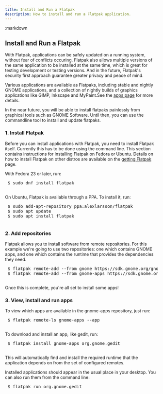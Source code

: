 ```yaml
---
title: Install and Run a Flatpak
description: How to install and run a Flatpak application.
---
```

<section class=""><div class="doc-container"><div class="row"><div class="col-lg-10 col-lg-offset-1">
:markdown

 # Install and Run a Flatpak

 With Flatpak, applications can be safely updated on a running system, without
 fear of conflicts occuring. Flatpak also allows multiple versions of the same
 application to be installed at the same time, which is great for testing
 development or testing versions. And in the future, Flatpak's security first approach
 guarantee greater privacy and peace of mind.

 Various applications are available as Flatpaks, including stable and nightly
 GNOME applications, and a collection of nightly builds of graphics applications like
 GIMP, Inkscape and MyPaint.See the [apps page](/apps.html) for more details.

 In the near future, you will be able to install flatpaks painlessly from graphical tools
 such as GNOME Software. Until then, you can use the commandline tool to install and update flatpaks.

 ### 1. Install Flatpak
 Before you can install applications with Flatpak, you need to install
 Flatpak itself. Currently this has to be done using the command line.
 This section contains instructions for installing Flatpak on Fedora or Ubuntu.
 Details on how to install Flatpak on other distros are available on the
 [getting Flatpak](/docs/basics/getting.html) page.

 With Fedora 23 or later, run:
 <pre>
 <span class="unselectable">$ </span>sudo dnf install flatpak
 </pre>


 On Ubuntu, Flatpak is available through a PPA. To install it, run:

 <pre>
 <span class="unselectable">$ </span>sudo add-apt-repository ppa:alexlarsson/flatpak
 <span class="unselectable">$ </span>sudo apt update
 <span class="unselectable">$ </span>sudo apt install flatpak
 </pre>

 ### 2. Add repositories

 Flatpak allows you to install software from remote repositories. For this
 example we're going to use two repositories: one which contains GNOME apps,
 and one which contains the runtime that provides the dependencies
 they need.

 <pre>
 <span class="unselectable">$ </span>flatpak remote-add --from gnome https://sdk.gnome.org/gnome.flatpakrepo
 <span class="unselectable">$ </span>flatpak remote-add --from gnome-apps https://sdk.gnome.org/gnome-apps.flatpakrepo
 </pre>

 Once this is complete, you're all set to install some apps!

 ### 3. View, install and run apps

 To view which apps are available in the gnome-apps repository, just run:

 <pre>
 <span class="unselectable">$ </span>flatpak remote-ls gnome-apps --app
 </pre>

 To download and install an app, like gedit, run:
 <pre>
 <span class="unselectable">$ </span>flatpak install gnome-apps org.gnome.gedit
 </pre>
 This will automatically find and install the required runtime that the application depends on from
 the set of configured remotes.

 Installed applications should appear in the usual place in your desktop. You can also run them from the command line:
 <pre>
 <span class="unselectable">$ </span>flatpak run org.gnome.gedit
 </pre>

</div></div></div></section>
